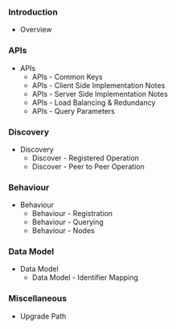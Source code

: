### Introduction

- Overview

### APIs

- APIs
  - APIs - Common Keys
  - APIs - Client Side Implementation Notes
  - APIs - Server Side Implementation Notes
  - APIs - Load Balancing & Redundancy
  - APIs - Query Parameters

### Discovery

- Discovery
  - Discover - Registered Operation
  - Discover - Peer to Peer Operation

### Behaviour

- Behaviour
  - Behaviour - Registration
  - Behaviour - Querying
  - Behaviour - Nodes

### Data Model

- Data Model
  - Data Model - Identifier Mapping

### Miscellaneous

- Upgrade Path
